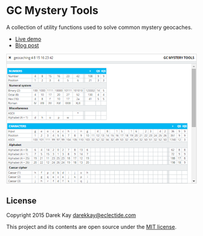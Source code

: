 # GC Mystery Tools

A collection of utility functions used to solve common mystery geocaches.

 * [Live demo](https://eclectide.com/geocaching/)
 * [Blog post](http://eclectide.com/blog/2015/10/18/puzzle-solving-tool-for-geocaching/)

![Screenshot](screenshot.png)


## License

Copyright 2015 Darek Kay <darekkay@eclectide.com>  

This project and its contents are open source under the [MIT license](LICENSE.txt).